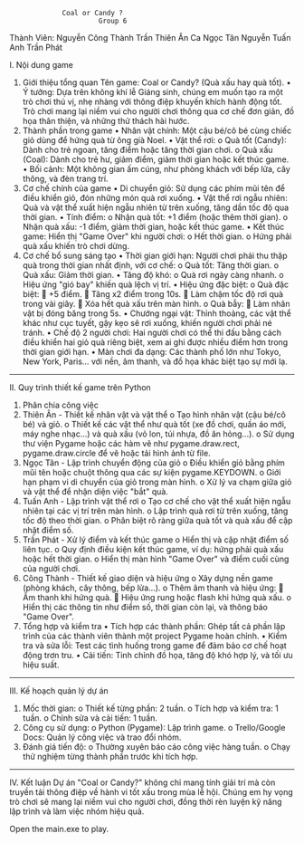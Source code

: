                  Coal or Candy ?
                          Group 6
Thành Viên:
Nguyễn Công Thành
Trần Thiên Ân
Ca Ngọc Tân
Nguyễn Tuấn Anh
Trần Phát

I. Nội dung game
1. Giới thiệu tổng quan
Tên game: Coal or Candy? (Quà xấu hay quà tốt).
•	Ý tưởng:
Dựa trên không khí lễ Giáng sinh, chúng em muốn tạo ra một trò chơi thú vị, nhẹ nhàng với thông điệp khuyến khích hành động tốt. Trò chơi mang lại niềm vui cho người chơi thông qua cơ chế đơn giản, đồ họa thân thiện, và những thử thách hài hước.
2. Thành phần trong game
•	Nhân vật chính:
Một cậu bé/cô bé cùng chiếc giỏ dùng để hứng quà từ ông già Noel.
•	Vật thể rơi:
o	Quà tốt (Candy): Dành cho trẻ ngoan, tăng điểm hoặc tăng thời gian chơi.
o	Quà xấu (Coal): Dành cho trẻ hư, giảm điểm, giảm thời gian hoặc kết thúc game.
•	Bối cảnh:
Một không gian ấm cúng, như phòng khách với bếp lửa, cây thông, và đèn trang trí.
3. Cơ chế chính của game
•	Di chuyển giỏ:
Sử dụng các phím mũi tên để điều khiển giỏ, đón những món quà rơi xuống.
•	Vật thể rơi ngẫu nhiên:
Quà và vật thể xuất hiện ngẫu nhiên từ trên xuống, tăng dần tốc độ qua thời gian.
•	Tính điểm:
o	Nhận quà tốt: +1 điểm (hoặc thêm thời gian).
o	Nhận quà xấu: -1 điểm, giảm thời gian, hoặc kết thúc game.
•	Kết thúc game:
Hiển thị "Game Over" khi người chơi:
o	Hết thời gian.
o	Hứng phải quà xấu khiến trò chơi dừng.
4. Cơ chế bổ sung sáng tạo
•	Thời gian giới hạn:
Người chơi phải thu thập quà trong thời gian nhất định, với cơ chế:
o	Quà tốt: Tăng thời gian.
o	Quà xấu: Giảm thời gian.
•	Tăng độ khó:
o	Quà rơi ngày càng nhanh.
o	Hiệu ứng "gió bay" khiến quà lệch vị trí.
•	Hiệu ứng đặc biệt:
o	Quà đặc biệt:
	+5 điểm.
	Tăng x2 điểm trong 10s.
	Làm chậm tốc độ rơi quà trong vài giây.
	Xóa hết quà xấu trên màn hình.
o	Quà bẫy:
	Làm nhân vật bị đóng băng trong 5s.
•	Chướng ngại vật:
Thỉnh thoảng, các vật thể khác như cục tuyết, gậy kẹo sẽ rơi xuống, khiến người chơi phải né tránh.
•	Chế độ 2 người chơi:
Hai người chơi có thể thi đấu bằng cách điều khiển hai giỏ quà riêng biệt, xem ai ghi được nhiều điểm hơn trong thời gian giới hạn.
•	Màn chơi đa dạng:
Các thành phố lớn như Tokyo, New York, Paris… với nền, âm thanh, và đồ họa khác biệt tạo sự mới lạ.
________________________________________
II. Quy trình thiết kế game trên Python
1. Phân chia công việc
1.	Thiên Ân - Thiết kế nhân vật và vật thể
o	Tạo hình nhân vật (cậu bé/cô bé) và giỏ.
o	Thiết kế các vật thể như quà tốt (xe đồ chơi, quần áo mới, máy nghe nhạc...) và quà xấu (vỏ lon, túi nhựa, đồ ăn hỏng...).
o	Sử dụng thư viện Pygame hoặc các hàm vẽ như pygame.draw.rect, pygame.draw.circle để vẽ hoặc tải hình ảnh từ file.
2.	Ngọc Tân - Lập trình chuyển động của giỏ
o	Điều khiển giỏ bằng phím mũi tên hoặc chuột thông qua các sự kiện pygame.KEYDOWN.
o	Giới hạn phạm vi di chuyển của giỏ trong màn hình.
o	Xử lý va chạm giữa giỏ và vật thể để nhận diện việc "bắt" quà.
3.	Tuấn Anh - Lập trình vật thể rơi
o	Tạo cơ chế cho vật thể xuất hiện ngẫu nhiên tại các vị trí trên màn hình.
o	Lập trình quà rơi từ trên xuống, tăng tốc độ theo thời gian.
o	Phân biệt rõ ràng giữa quà tốt và quà xấu để cập nhật điểm số.
4.	Trần Phát - Xử lý điểm và kết thúc game
o	Hiển thị và cập nhật điểm số liên tục.
o	Quy định điều kiện kết thúc game, ví dụ: hứng phải quà xấu hoặc hết thời gian.
o	Hiển thị màn hình "Game Over" và điểm cuối cùng của người chơi.
5.	Công Thành - Thiết kế giao diện và hiệu ứng
o	Xây dựng nền game (phòng khách, cây thông, bếp lửa…).
o	Thêm âm thanh và hiệu ứng:
	Âm thanh khi hứng quà.
	Hiệu ứng rung hoặc flash khi hứng quà xấu.
o	Hiển thị các thông tin như điểm số, thời gian còn lại, và thông báo "Game Over".
2. Tổng hợp và kiểm tra
•	Tích hợp các thành phần:
Ghép tất cả phần lập trình của các thành viên thành một project Pygame hoàn chỉnh.
•	Kiểm tra và sửa lỗi:
Test các tình huống trong game để đảm bảo cơ chế hoạt động trơn tru.
•	Cải tiến:
Tinh chỉnh đồ họa, tăng độ khó hợp lý, và tối ưu hiệu suất.
________________________________________
III. Kế hoạch quản lý dự án
1.	Mốc thời gian:
o	Thiết kế từng phần: 2 tuần.
o	Tích hợp và kiểm tra: 1 tuần.
o	Chỉnh sửa và cải tiến: 1 tuần.
2.	Công cụ sử dụng:
o	Python (Pygame): Lập trình game.
o	Trello/Google Docs: Quản lý công việc và trao đổi nhóm.
3.	Đánh giá tiến độ:
o	Thường xuyên báo cáo công việc hàng tuần.
o	Chạy thử nghiệm từng thành phần trước khi tích hợp.
________________________________________
IV. Kết luận
Dự án "Coal or Candy?" không chỉ mang tính giải trí mà còn truyền tải thông điệp về hành vi tốt xấu trong mùa lễ hội. Chúng em hy vọng trò chơi sẽ mang lại niềm vui cho người chơi, đồng thời rèn luyện kỹ năng lập trình và làm việc nhóm hiệu quả.

Open the main.exe to play.
